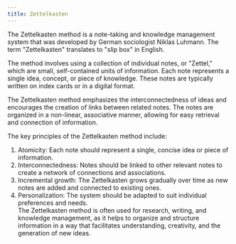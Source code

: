 ```yaml
---
title: Zettelkasten
---
```


The Zettelkasten method is a note-taking and knowledge management system that was developed by German sociologist Niklas Luhmann. The term "Zettelkasten" translates to "slip box" in English. 

The method involves using a collection of individual notes, or "Zettel," which are small, self-contained units of information. Each note represents a single idea, concept, or piece of knowledge. These notes are typically written on index cards or in a digital format.

The Zettelkasten method emphasizes the interconnectedness of ideas and encourages the creation of links between related notes. The notes are organized in a non-linear, associative manner, allowing for easy retrieval and connection of information.

The key principles of the Zettelkasten method include:
1. Atomicity: Each note should represent a single, concise idea or piece of information.
2. Interconnectedness: Notes should be linked to other relevant notes to create a network of connections and associations.
3. Incremental growth: The Zettelkasten grows gradually over time as new notes are added and connected to existing ones.         
4. Personalization: The system should be adapted to suit individual preferences and needs.					
The Zettelkasten method is often used for research, writing, and knowledge management, as it helps to organize and structure information in a way that facilitates understanding, creativity, and the generation of new ideas.

